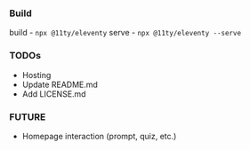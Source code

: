 
### Build

build - `npx @11ty/eleventy`
serve - `npx @11ty/eleventy --serve`

### TODOs

- Hosting
- Update README.md
- Add LICENSE.md

### FUTURE 

- Homepage interaction (prompt, quiz, etc.)
